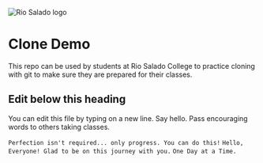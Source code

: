 ![Rio Salado logo](Logo_RGB_RSC_Horizontal.jpg)
# Clone Demo

This repo can be used by students at Rio Salado College to practice cloning with git to make sure they are prepared for their classes.

## Edit below this heading

You can edit this file by typing on a new line. Say hello. Pass encouraging words to others taking classes.

`Perfection isn't required... only progress. You can do this!`
`Hello, Everyone! Glad to be on this journey with you.`
`One Day at a Time.`

